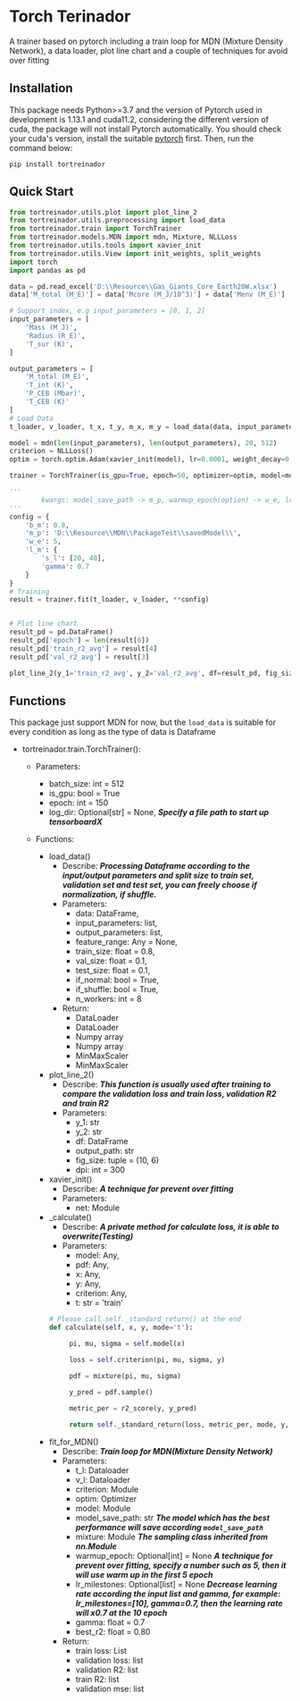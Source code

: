 # Torch Terinador

A trainer based on pytorch including a train loop for MDN (Mixture Density Network), a data loader, plot line chart and 
a couple of techniques for avoid over fitting

## Installation
This package needs Python>=3.7 and the version of Pytorch used in development is 1.13.1 and cuda11.2, considering the different version of cuda, the package will
not install Pytorch automatically. You should check your cuda's version, install the suitable [pytorch](https://pytorch.org/get-started/previous-versions/) first. Then, run the command below:
```
pip install tortreinador 
```
## Quick Start
```python
from tortreinador.utils.plot import plot_line_2
from tortreinador.utils.preprocessing import load_data
from tortreinador.train import TorchTrainer
from tortreinador.models.MDN import mdn, Mixture, NLLLoss
from tortreinador.utils.tools import xavier_init
from tortreinador.utils.View import init_weights, split_weights
import torch
import pandas as pd

data = pd.read_excel('D:\\Resource\\Gas_Giants_Core_Earth20W.xlsx')
data['M_total (M_E)'] = data['Mcore (M_J/10^3)'] + data['Menv (M_E)']

# Support index, e.g input_parameters = [0, 1, 2]
input_parameters = [
    'Mass (M_J)',
    'Radius (R_E)',
    'T_sur (K)',
]

output_parameters = [
    'M_total (M_E)',
    'T_int (K)',
    'P_CEB (Mbar)',
    'T_CEB (K)'
]
# Load Data
t_loader, v_loader, t_x, t_y, m_x, m_y = load_data(data, input_parameters, output_parameters, batch_size=256)

model = mdn(len(input_parameters), len(output_parameters), 20, 512)
criterion = NLLLoss()
optim = torch.optim.Adam(xavier_init(model), lr=0.0001, weight_decay=0.001)

trainer = TorchTrainer(is_gpu=True, epoch=50, optimizer=optim, model=model, criterion=criterion)

'''
        kwargs: model_save_path -> m_p, warmup_epoch(option) -> w_e, lr_milestones and gamma(option) -> l_m, best_metric(eg: r2) -> b_m
'''
config = {
    'b_m': 0.8,
    'm_p': 'D:\\Resource\\MDN\\PackageTest\\savedModel\\',
    'w_e': 5,
    'l_m': {
        's_l': [20, 40],
        'gamma': 0.7
    }
}
# Training
result = trainer.fit(t_loader, v_loader, **config)


# Plot line chart
result_pd = pd.DataFrame()
result_pd['epoch'] = len(result[0])
result_pd['train_r2_avg'] = result[4]
result_pd['val_r2_avg'] = result[3]

plot_line_2(y_1='train_r2_avg', y_2='val_r2_avg', df=result_pd, fig_size=(10, 6), output_path=".\\imgs\\GasGiants_MDN20240116_TrainValR2_2.png", dpi=300)
```
## Functions
This package just support MDN for now, but the ```load_data``` is suitable for every condition as long as the type of data is Dataframe

- tortreinador.train.TorchTrainer():
   + Parameters:
     + batch_size: int = 512
     + is_gpu: bool = True
     + epoch: int = 150
     + log_dir: Optional[str] = None, ***Specify a file path to start up tensorboardX***

   + Functions:
     + load_data()
       + Describe: ***Processing Dataframe according to the input/output parameters and split size to train set, validation set and test set,
       you can freely choose if normalization, if shuffle.***
       + Parameters:
         + data: DataFrame,
         + input_parameters: list,
         + output_parameters: list,
         + feature_range: Any = None,
         + train_size: float = 0.8,
         + val_size: float = 0.1,
         + test_size: float = 0.1,
         + if_normal: bool = True,
         + if_shuffle: bool = True,
         + n_workers: int = 8
       + Return:
         + DataLoader
         + DataLoader
         + Numpy array
         + Numpy array
         + MinMaxScaler
         + MinMaxScaler
     + plot_line_2()
       + Describe: ***This function is usually used after training to compare the validation loss and train loss, validation R2 and train R2*** 
       + Parameters:
         + y_1: str
         + y_2: str
         + df: DataFrame
         + output_path: str
         + fig_size: tuple = (10, 6)
         + dpi: int = 300
     + xavier_init()
       + Describe: ***A technique for prevent over fitting***
       + Parameters:
         + net: Module
     + _calculate()
       + Describe: ***A private method for calculate loss, it is able to overwrite(Testing)***
       + Parameters:
         + model: Any,
         + pdf: Any,
         + x: Any,
         + y: Any,
         + criterion: Any,
         + t: str = 'train'
       ```python
       # Please call self._standard_return() at the end
       def calculate(self, x, y, mode='t'):

            pi, mu, sigma = self.model(x)

            loss = self.criterion(pi, mu, sigma, y)

            pdf = mixture(pi, mu, sigma)

            y_pred = pdf.sample()

            metric_per = r2_score(y, y_pred)
            
            return self._standard_return(loss, metric_per, mode, y, y_pred)
         ```
     + fit_for_MDN()
       + Describe: ***Train loop for MDN(Mixture Density Network)*** 
       + Parameters:
         + t_l: Dataloader
         + v_l: Dataloader
         + criterion: Module
         + optim: Optimizer
         + model: Module
         + model_save_path: str ***The model which has the best performance will save according ```model_save_path```***
         + mixture: Module ***The sampling class inherited from nn.Module***
         + warmup_epoch: Optional[int] = None  ***A technique for prevent over fitting, specify a number such as 5, then it will use warm up in the first 5 epoch***
         + lr_milestones: Optional[list] = None ***Decrease learning rate according the input list and gamma, for example: lr_milestones=[10], gamma=0.7, then the learning rate will x0.7 at the 10 epoch***
         + gamma: float = 0.7
         + best_r2: float = 0.80
       + Return:
         + train loss: List
         + validation loss: list
         + validation R2: list
         + train R2: list
         + validation mse: list












